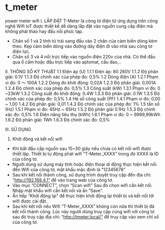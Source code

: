# t_meter
power meter wifi
I. LẮP ĐẶT
T-Meter là công tơ điện tử ứng dụng trên công nghệ Wifi IoT được thiết kế dễ dàng lắp đặt vào nguồn cung cấp điện mà không phải tháo hay đấu nối phức tạp.
-	Chân số 1 và 2 tính từ trái sang đấu vào 2 chân của cảm biến dòng kèm theo. Kẹp cảm biến dòng vào đường dây điện đi vào nhà sau công tơ điện lực.
-	Chân số 3 và 4 nối trực tiếp vào nguồn điện 220v của nhà. Có thể đấu qua ổ cắm hoặc đấu trực tiếp vào aptomat, cầu dao,..

 


II. THÔNG SỐ KỸ THUẬT
1.1 Điện áp (U)
1.1.1 Điện áp: 80 260V
1.1.2 Độ phân giải: 0.1V
1.1.3 Độ chính xác của phép đo: 0,5%
1.2 Dòng điện (A)
1.2.1 Phạm vi đo: 0 ～ 100A
1.2.2 Dòng đo khởi động: 0,02A
1.2.3 Độ phân giải: 0,001A
1.2.4 Độ chính xác của phép đo: 0,5%
1.3 Công suất (kW)
1.3.1 Phạm vi đo: 0 ~23kW
1.3.2 Công suất đo khởi động: 0.4W
1.3.3 Độ phân giải: 0.1W
1.3.5 Độ chính xác của phép đo: 0,5%
1.4 Hệ số công suất (PF)
1.4.1 Phạm vi đo: 0,00 ~ 1,00
1.4.2 Độ phân giải: 0,01
1.4.3 Độ chính xác của phép đo: 1%
1.5 tần số (Hz)
1.5.1 Phạm vi đo: 45Hz ~ 65Hz
1.5.2 Độ phân giải 0.1Hz
1.5.3 Độ chính xác đo: 0,5%
1.6 Điện năng tiêu thụ (kWh)
1.6.1 Phạm vi đo: 0 ~ 9999,99kWh
1.6.2 Độ phân giải: 1Wh
1.6.3 Độ chính xác đo: 0,5%

III. SỬ DỤNG
1.	Khởi động và kết nối wifi
-	Khi bắt đầu cấp nguồn sau 15~30 giây nếu chưa có kết nối wifi được thiết lập. Thiết bị tự động phát wifi “T-Meter_XXXX” trong đó XXXX là ID của công tơ.
-	Người dùng sử dụng máy tính hoặc điện thoại di động thực hiện kết nối đến Wifi của công tơ, mật khẩu mặc định là “12345678”
-	Sau khi kết nối thành công, sử dụng trình duyệt truy cập đến địa chỉ: “http://192.168.4.1” để vào trang web của công tơ.
-	Vào mục “CONNECT”, chọn “Scan wifi” Sau đó chọn wifi cần kết nối. Nhập mật khẩu wifi cần kết nối và ấn “Save”.
-	Ấn tiếp “Khởi động lại” để thực hiện khởi động lại thiết bị và kết nối tới wifi được cài đặt.
-	Sau khi kết nối nếu Wifi “T-Meter_XXXX” không còn nữa thì thiết bị đã kết nối thành công. Lúc này người dùng truy cập cùng wifi với công tơ sau đó truy cập địa chỉ: “http://tmeter.local/” để truy cập vào xem chỉ số của công tơ.
